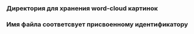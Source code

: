 ### Директория для хранения word-cloud картинок
### Имя файла соответсвует присвоенному идентификатору